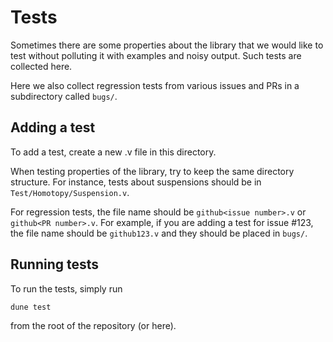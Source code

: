 # Tests

Sometimes there are some properties about the library that we would like to test
without polluting it with examples and noisy output. Such tests are collected
here.

Here we also collect regression tests from various issues and PRs in a
subdirectory called `bugs/`.

## Adding a test

To add a test, create a new .v file in this directory.

When testing properties of the library, try to keep the same directory
structure. For instance, tests about suspensions should be in
`Test/Homotopy/Suspension.v`.


For regression tests, the file name should be `github<issue number>.v` or
`github<PR number>.v`. For example, if you are adding a test for issue #123, the
file name should be `github123.v` and they should be placed in `bugs/`.

## Running tests

To run the tests, simply run
```
dune test
```
from the root of the repository (or here).
 